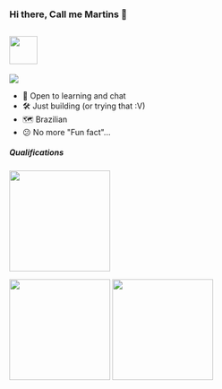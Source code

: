 ### Hi there, Call me Martins :ghost: 
[<img height="50em" src="https://images.credly.com/size/340x340/images/6a254dad-77e5-4e71-8049-94e5c7a15981/azure-fundamentals-600x600.png" />](https://www.credly.com/badges/42b407ff-1ed6-4c63-91a3-c161d0c5cc17)
--------------

[<img src="https://img.shields.io/badge/LinkedIn-0077B5?style=for-the-badge&logo=linkedin&logoColor=white" />](https://www.linkedin.com/in/lucasmrtins/)

- :eyes: Open to learning and chat 
- :hammer_and_wrench: Just building (or trying that :V)
- :world_map: Brazilian
- :confused: No more "Fun fact"...

 ##### Qualifications



<img height="180em" src="https://github-readme-stats.vercel.app/api?username=lcs-martins&show_icons=true&hide_border=true&hide_rank=true" /> 

<img height="180em" src="https://img1.picmix.com/output/stamp/normal/8/6/5/6/1756568_c4174.gif" /> <img height="180em" src="https://github-readme-stats.vercel.app/api/top-langs/?username=lcs-martins&layout=compact&hide_border=true" /> 




